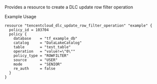 Provides a resource to create a DLC update row filter operation

Example Usage

```hcl
resource "tencentcloud_dlc_update_row_filter_operation" "example" {
  policy_id = 103704
  policy {
    database    = "tf_example_db"
    catalog     = "DataLakeCatalog"
    table       = "test_table"
    operation   = "value!=\"0\""
    policy_type = "ROWFILTER"
    source      = "USER"
    mode        = "SENIOR"
    re_auth     = false
  }
}
```